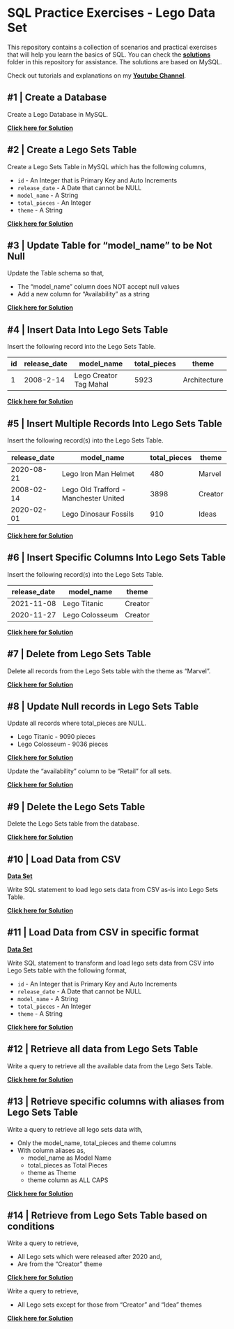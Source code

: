 # SQL Practice Exercises - Lego Data Set

This repository contains a collection of scenarios and practical exercises that will help you learn the basics of SQL. You can check the [**solutions**](/solutions) folder in this repository for assistance. The solutions are based on MySQL. 

Check out tutorials and explanations on my [**Youtube Channel**](https://www.youtube.com/channel/UCfBG6pX9AvKfTBAX0EHLYzQ).

## #1 | Create a Database

Create a Lego Database in MySQL.

[**Click here for Solution**](/solutions/create_database.sql)

## #2 | Create a Lego Sets Table 

Create a Lego Sets Table in MySQL which has the following columns, 


- ```id``` - An Integer that is Primary Key and Auto Increments
- ```release_date``` - A Date that cannot be NULL
- ```model_name``` - A String
- ```total_pieces``` - An Integer
- ```theme``` - A String

[**Click here for Solution**](/solutions/create_table.sql)

## #3 | Update Table for “model_name” to be Not Null

Update the Table schema so that, 

- The “model_name” column does NOT accept null values
- Add a new column for “Availability” as a string

[**Click here for Solution**](/solutions/update_table.sql)

## #4 | Insert Data Into Lego Sets Table

Insert the following record into the Lego Sets Table. 

| id | release_date | model_name             | total_pieces | theme        |
|----|--------------|------------------------|--------------|--------------|
| 1  | 2008-2-14    | Lego Creator Tag Mahal | 5923         | Architecture |

[**Click here for Solution**](/solutions/insert_one.sql)

## #5 | Insert Multiple Records Into Lego Sets Table 

Insert the following record(s) into the Lego Sets Table. 

| release_date | model_name                            | total_pieces | theme   |
|--------------|---------------------------------------|--------------|---------|
| 2020-08-21   | Lego Iron Man Helmet                  | 480          | Marvel  |
| 2008-02-14   | Lego Old Trafford - Manchester United | 3898         | Creator |
| 2020-02-01   | Lego Dinosaur Fossils                 | 910          | Ideas   |

[**Click here for Solution**](/solutions/insert_many.sql)

## #6 | Insert Specific Columns Into Lego Sets Table 

Insert the following record(s) into the Lego Sets Table. 

| release_date | model_name     | theme   |
|--------------|----------------|---------|
| 2021-11-08   | Lego Titanic   | Creator |
| 2020-11-27   | Lego Colosseum | Creator |

[**Click here for Solution**](/solutions/insert_partial.sql)

## #7 | Delete from Lego Sets Table

Delete all records from the Lego Sets table with the theme as “Marvel”. 

[**Click here for Solution**](/solutions/delete_where.sql)

## #8 | Update Null records in Lego Sets Table

Update all records where total_pieces are NULL. 

- Lego Titanic - 9090 pieces
- Lego Colosseum - 9036 pieces

[**Click here for Solution**](/solutions/update_pieces.sql)

Update the “availability” column to be “Retail” for all sets. 

[**Click here for Solution**](/solutions/update_availability.sql)

## #9 | Delete the Lego Sets Table

Delete the Lego Sets table from the database. 

[**Click here for Solution**](/solutions/drop.sql)

## #10 | Load Data from CSV

[**Data Set**](/data/lego_data.csv)

Write SQL statement to load lego sets data from CSV as-is into Lego Sets Table. 

[**Click here for Solution**](/solutions/load.sql)

## #11 | Load Data from CSV in specific format 

[**Data Set**](/data/lego_data.csv)

Write SQL statement to transform and load lego sets data from CSV into Lego Sets table with the following format, 

- ```id``` - An Integer that is Primary Key and Auto Increments
- ```release_date``` - A Date that cannot be NULL
- ```model_name``` - A String
- ```total_pieces``` - An Integer
- ```theme``` - A String

[**Click here for Solution**](/solutions/transform_load.sql)

## #12 | Retrieve all data from Lego Sets Table

Write a query to retrieve all the available data from the Lego Sets Table. 

[**Click here for Solution**](/solutions/select.sql)

## #13 | Retrieve specific columns with aliases from Lego Sets Table 

Write a query to retrieve all lego sets data with, 

- Only the model_name, total_pieces and theme columns 
- With column aliases as, 
  - model_name as Model Name
  - total_pieces as Total Pieces
  - theme as Theme
  - theme column as ALL CAPS

[**Click here for Solution**](/solutions/select_as.sql)

## #14 | Retrieve from Lego Sets Table based on conditions

Write a query to retrieve, 

- All Lego sets which were released after 2020 and, 
- Are from the “Creator” theme

[**Click here for Solution**](/solutions/select_where.sql)

Write a query to retrieve, 

- All Lego sets except for those from “Creator” and “Idea” themes

[**Click here for Solution**](/solutions/select_notin.sql)









